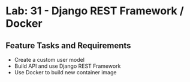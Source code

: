 # Lab: 31 - Django REST Framework / Docker

## Feature Tasks and Requirements
  - Create a custom user model
  - Build API and use Django REST Framework
  - Use Docker to build new container image
  
